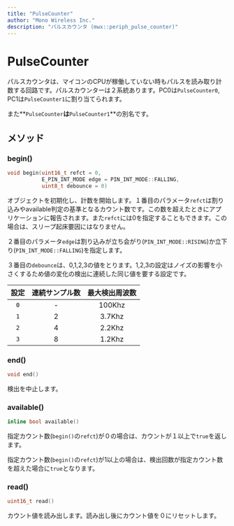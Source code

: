 ```yaml
---
title: "PulseCounter"
author: "Mono Wireless Inc."
description: "パルスカウンタ (mwx::periph_pulse_counter)"
---
```


# PulseCounter

パルスカウンタは、マイコンのCPUが稼働していない時もパルスを読み取り計数する回路です。パルスカウンターは２系統あります。PC0は`PulseCounter0`, PC1は`PulseCounter1`に割り当てられます。

また**`PulseCounter`**は**`PulseCounter1`**の別名です。



## メソッド

### begin()

```cpp
void begin(uint16_t refct = 0, 
           E_PIN_INT_MODE edge = PIN_INT_MODE::FALLING,
           uint8_t debounce = 0)
```

オブジェクトを初期化し、計数を開始します。１番目のパラメータ`refct`は割り込みやavailable判定の基準となるカウント数です。この数を超えたときにアプリケーションに報告されます。また`refct`には0を指定することもできます。この場合は、スリープ起床要因にはなりません。

２番目のパラメータ`edge`は割り込みが立ち会がり(`PIN_INT_MODE::RISING`)か立下り(`PIN_INT_MODE::FALLING`)を指定します。

３番目の`debounce`は、0,1,2,3の値をとります。1,2,3の設定はノイズの影響を小さくするため値の変化の検出に連続した同じ値を要する設定です。

|  設定 | 連続サンプル数 | 最大検出周波数 |
| :-: | :-----: | :-----: |
| `0` |    -    |  100Khz |
| `1` |    2    |  3.7Khz |
| `2` |    4    |  2.2Khz |
| `3` |    8    |  1.2Khz |



### end()

```cpp
void end()
```

検出を中止します。



### available()

```cpp
inline bool available()
```

指定カウント数(`begin()`の`refct`)が０の場合は、カウントが１以上で`true`を返します。

指定カウント数(`begin()`の`refct`)が1以上の場合は、検出回数が指定カウント数を超えた場合に`true`となります。



### read()

```cpp
uint16_t read()
```

カウント値を読み出します。読み出し後にカウント値を０にリセットします。



